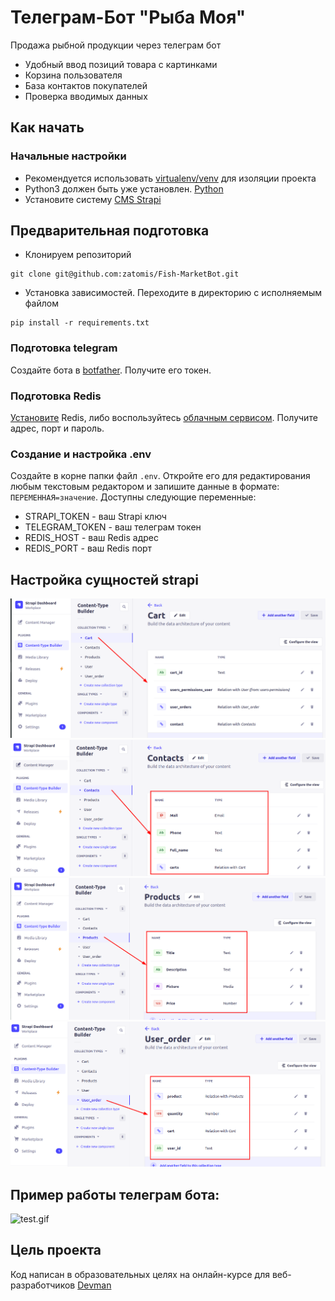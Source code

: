 # Телеграм-Бот "Рыба Моя"

Продажа рыбной продукции через телеграм бот

* Удобный ввод позиций товара с картинками 
* Корзина пользователя 
* База контактов покупателей
* Проверка вводимых данных

## Как начать
### Начальные настройки
* Рекомендуется использовать [virtualenv/venv](https://www.docs.python.org/3/library/venv.html) для изоляции проекта
* Python3 должен быть уже установлен. [Python](https://www.python.org/downloads)
* Установите систему [CMS Strapi](https://docs.strapi.io/dev-docs/installation/cli)
## Предварительная подготовка
* Клонируем репозиторий
```commandline
git clone git@github.com:zatomis/Fish-MarketBot.git
```
* Установка зависимостей. Переходите в директорию с исполняемым файлом
```commandline
pip install -r requirements.txt
```
### Подготовка telegram
Создайте бота в [botfather](https://t.me/BotFather). Получите его токен.

### Подготовка Redis
[Установите](https://timeweb.cloud/tutorials/redis/ustanovka-i-nastrojka-redis-dlya-raznyh-os) Redis, 
либо воспользуйтесь [облачным сервисом](https://redis.com). Получите адрес, порт и пароль.

### Создание и настройка .env

Создайте в корне папки файл `.env`. Откройте его для редактирования любым текстовым редактором
и запишите данные в формате: `ПЕРЕМЕННАЯ=значение`.
Доступны следующие переменные:
- STRAPI_TOKEN - ваш Strapi ключ
- TELEGRAM_TOKEN - ваш телеграм токен
- REDIS_HOST - ваш Redis адрес
- REDIS_PORT - ваш Redis порт 

## Настройка сущностей strapi
![img.png](img.png)
![img_1.png](img_1.png)
![img_2.png](img_2.png)
![img_3.png](img_3.png)


## Пример работы телеграм бота:
![test.gif](test.gif)

## Цель проекта
Код написан в образовательных целях на онлайн-курсе для веб-разработчиков [Devman](https://dvmn.org)
